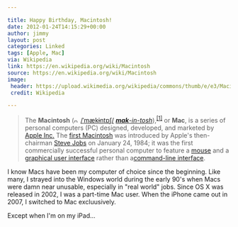 ```yaml
---

title: Happy Birthday, Macintosh!
date: 2012-01-24T14:15:29+00:00
author: jimmy
layout: post
categories: Linked
tags: [Apple, Mac]
via: Wikipedia
link: https://en.wikipedia.org/wiki/Macintosh
source: https://en.wikipedia.org/wiki/Macintosh
image:
 header: https://upload.wikimedia.org/wikipedia/commons/thumb/e/e3/Macintosh_128k_transparency.png/200px-Macintosh_128k_transparency.png
 credit: Wikipedia

---
```


  <blockquote>
      The <strong>Macintosh</strong> (<span class="nowrap"><span title="pronunciation:"><img src="http://upload.wikimedia.org/wikipedia/commons/thumb/8/8a/Loudspeaker.svg/11px-Loudspeaker.svg.png" alt="play" width="11" height="11" /></span> <span class="IPA" title="Representation in the International Phonetic Alphabet (IPA)"><a title="Wikipedia:IPA for English" href="http://en.wikipedia.org/wiki/Wikipedia:IPA_for_English">/</a></span><span class="IPA"><a title="Wikipedia:IPA for English" href="http://en.wikipedia.org/wiki/Wikipedia:IPA_for_English#Key"><span title="primary stress follows">ˈ</span></a></span><span class="IPA"><a title="Wikipedia:IPA for English" href="http://en.wikipedia.org/wiki/Wikipedia:IPA_for_English#Key"><span title="'m' in 'my'">m</span></a></span><span class="IPA"><a title="Wikipedia:IPA for English" href="http://en.wikipedia.org/wiki/Wikipedia:IPA_for_English#Key"><span title="short 'a' in 'bad'">&aelig;</span></a></span><span class="IPA"><a title="Wikipedia:IPA for English" href="http://en.wikipedia.org/wiki/Wikipedia:IPA_for_English#Key"><span title="'k' in 'kind'">k</span></a></span><span class="IPA"><a title="Wikipedia:IPA for English" href="http://en.wikipedia.org/wiki/Wikipedia:IPA_for_English#Key"><span title="schwa 'e' in 'roses'">ɨ</span></a></span><span class="IPA"><a title="Wikipedia:IPA for English" href="http://en.wikipedia.org/wiki/Wikipedia:IPA_for_English#Key"><span title="'n' in 'nigh'">n</span></a></span><span class="IPA"><a title="Wikipedia:IPA for English" href="http://en.wikipedia.org/wiki/Wikipedia:IPA_for_English#Key"><span title="'t' in 'tie'">t</span></a></span><span class="IPA"><a title="Wikipedia:IPA for English" href="http://en.wikipedia.org/wiki/Wikipedia:IPA_for_English#Key"><span title="short 'o' in 'body'">ɒ</span></a></span><span class="IPA"><a title="Wikipedia:IPA for English" href="http://en.wikipedia.org/wiki/Wikipedia:IPA_for_English#Key"><span title="'sh' in 'shy'">ʃ</span></a></span><span class="IPA" title="Representation in the International Phonetic Alphabet (IPA)"><a title="Wikipedia:IPA for English" href="http://en.wikipedia.org/wiki/Wikipedia:IPA_for_English">/</a></span></span> <span class="IPA" title="English pronunciation respelling"><a title="Wikipedia:Pronunciation respelling key" href="http://en.wikipedia.org/wiki/Wikipedia:Pronunciation_respelling_key"><em><strong><span>mak</span></strong>-in-tosh</em></a></span>),<sup id="cite_ref-0" class="reference"><a href="http://en.wikipedia.org/wiki/Macintosh#cite_note-0"><span>[</span>1<span>]</span></a></sup> or <strong>Mac</strong>, is a series of personal computers (PC) designed, developed, and marketed by <a title="Apple Inc." href="http://en.wikipedia.org/wiki/Apple_Inc.">Apple Inc.</a> The <a title="Macintosh 128K" href="http://en.wikipedia.org/wiki/Macintosh_128K">first Macintosh</a> was introduced by Apple's then-chairman <a title="Steve Jobs" href="http://en.wikipedia.org/wiki/Steve_Jobs">Steve Jobs</a> on January 24, 1984; it was the first commercially successful personal computer to feature a <a title="Mouse (computing)" href="http://en.wikipedia.org/wiki/Mouse_(computing)">mouse</a> and a <a title="Graphical user interface" href="http://en.wikipedia.org/wiki/Graphical_user_interface">graphical user interface</a> rather than a<a title="Command-line interface" href="http://en.wikipedia.org/wiki/Command-line_interface">command-line interface</a>.
  </blockquote>

I know Macs have been my computer of choice since the beginning.  Like many, I strayed into the Windows world during the early 90's when Macs were damn near unusable, especially in "real world" jobs.  Since OS X was released in 2002, I was a part-time Mac user. When the iPhone came out in 2007, I switched to Mac excluusively.

Except when I'm on my iPad...

